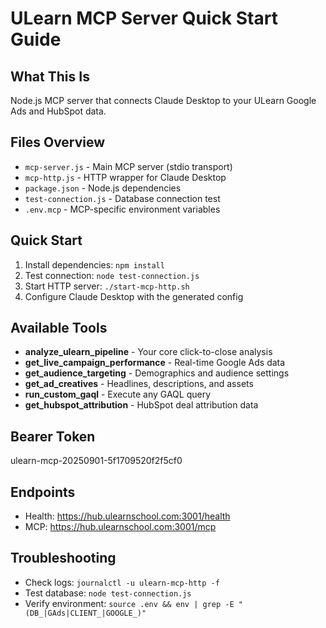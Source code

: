 # ULearn MCP Server Quick Start Guide

## What This Is
Node.js MCP server that connects Claude Desktop to your ULearn Google Ads and HubSpot data.

## Files Overview
- `mcp-server.js` - Main MCP server (stdio transport)
- `mcp-http.js` - HTTP wrapper for Claude Desktop
- `package.json` - Node.js dependencies
- `test-connection.js` - Database connection test
- `.env.mcp` - MCP-specific environment variables

## Quick Start
1. Install dependencies: `npm install`
2. Test connection: `node test-connection.js`
3. Start HTTP server: `./start-mcp-http.sh`
4. Configure Claude Desktop with the generated config

## Available Tools
- **analyze_ulearn_pipeline** - Your core click-to-close analysis
- **get_live_campaign_performance** - Real-time Google Ads data
- **get_audience_targeting** - Demographics and audience settings
- **get_ad_creatives** - Headlines, descriptions, and assets
- **run_custom_gaql** - Execute any GAQL query
- **get_hubspot_attribution** - HubSpot deal attribution data

## Bearer Token
ulearn-mcp-20250901-5f1709520f2f5cf0

## Endpoints
- Health: https://hub.ulearnschool.com:3001/health
- MCP: https://hub.ulearnschool.com:3001/mcp

## Troubleshooting
- Check logs: `journalctl -u ulearn-mcp-http -f`
- Test database: `node test-connection.js`
- Verify environment: `source .env && env | grep -E "(DB_|GAds|CLIENT_|GOOGLE_)"`
